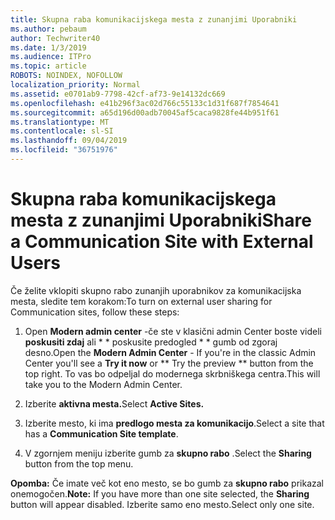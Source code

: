```yaml
---
title: Skupna raba komunikacijskega mesta z zunanjimi Uporabniki
ms.author: pebaum
author: Techwriter40
ms.date: 1/3/2019
ms.audience: ITPro
ms.topic: article
ROBOTS: NOINDEX, NOFOLLOW
localization_priority: Normal
ms.assetid: e0701ab9-7798-42cf-af73-9e14132dc669
ms.openlocfilehash: e41b296f3ac02d766c55133c1d31f687f7854641
ms.sourcegitcommit: a65d196d00adb70045af5caca9828fe44b951f61
ms.translationtype: MT
ms.contentlocale: sl-SI
ms.lasthandoff: 09/04/2019
ms.locfileid: "36751976"
---
```

# <a name="share-a-communication-site-with-external-users"></a><span data-ttu-id="9524b-102">Skupna raba komunikacijskega mesta z zunanjimi Uporabniki</span><span class="sxs-lookup"><span data-stu-id="9524b-102">Share a Communication Site with External Users</span></span>

<span data-ttu-id="9524b-103">Če želite vklopiti skupno rabo zunanjih uporabnikov za komunikacijska mesta, sledite tem korakom:</span><span class="sxs-lookup"><span data-stu-id="9524b-103">To turn on external user sharing for Communication sites, follow these steps:</span></span> 
  
1. <span data-ttu-id="9524b-104">Open **Modern admin center** -če ste v klasični admin Center boste videli **poskusiti zdaj** ali \* \* poskusite predogled \* \* gumb od zgoraj desno.</span><span class="sxs-lookup"><span data-stu-id="9524b-104">Open the **Modern Admin Center** - If you're in the classic Admin Center you'll see a **Try it now** or \*\* Try the preview \*\* button from the top right.</span></span> <span data-ttu-id="9524b-105">To vas bo odpeljal do modernega skrbniškega centra.</span><span class="sxs-lookup"><span data-stu-id="9524b-105">This will take you to the Modern Admin Center.</span></span> 
  
2. <span data-ttu-id="9524b-106">Izberite **aktivna mesta.**</span><span class="sxs-lookup"><span data-stu-id="9524b-106">Select **Active Sites.**</span></span>
  
3. <span data-ttu-id="9524b-107">Izberite mesto, ki ima **predlogo mesta za komunikacijo**.</span><span class="sxs-lookup"><span data-stu-id="9524b-107">Select a site that has a **Communication Site template**.</span></span> 
  
4. <span data-ttu-id="9524b-108">V zgornjem meniju izberite gumb za **skupno rabo** .</span><span class="sxs-lookup"><span data-stu-id="9524b-108">Select the **Sharing** button from the top menu.</span></span> 
  
 <span data-ttu-id="9524b-109">**Opomba:** Če imate več kot eno mesto, se bo gumb za **skupno rabo** prikazal onemogočen.</span><span class="sxs-lookup"><span data-stu-id="9524b-109">**Note:** If you have more than one site selected, the **Sharing** button will appear disabled.</span></span> <span data-ttu-id="9524b-110">Izberite samo eno mesto.</span><span class="sxs-lookup"><span data-stu-id="9524b-110">Select only one site.</span></span> 
  


